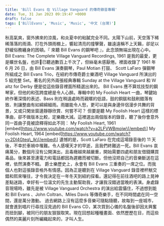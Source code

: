 ```yaml
---
title: 'Bill Evans 在 Village Vanguard 的傳奇錄音專輯'
date: Tue, 31 Jan 2023 09:19:47 +0000
draft: false
tags: ['BillEvans', 'Music', 'Music', '中文 (台灣)']
---
```


秋高氣爽，窗外拂來的涼風，和炎夏中的粘膩完全不同。太陽下山前，天空落下稀稀落落的雨滴、打在外頭雨棚上，響起清亮的撞擊聲，雖遠遠稱不上天籟，卻足以舒緩俗務纏身的困頓。『 來聽 Bill Evans 的鋼琴吧 』，此念頭無端出現在心中。 Bill Evans: The Complete Village Vanguard Recordings, 1961 是我的最愛，更是曠世名盤，也許已聽過數百上千次了，但絲毫未感厭倦。裡面收錄了 1961 年 6 月 26 日，由 Bill Evans 演奏鋼琴，Paul Motian 打鼓、 Scott LaFaro 彈鋼琴所組成之 Bill Evans Trio，在紐約市傳奇爵士樂酒吧 Village Vanguard 所演出的 5 組完整 Set。著名的另外兩張經典專輯 Sunday at the Village Vanguard 和 Ｗaltz for Derby 便是從這些錄音裡面所精選出來的。 Bill Evans 應不算炫技型的鋼琴家，但他的和弦跨度總是令人心醉。專輯中的 My Foolish Heart 一曲，琴鍵始終作著深情的表述、Bass 則在稍遠處時而親暱的低語，鼓的銅鈸和鼓刷錯落有致、則讓整曲有如綿綿細雨。雨雖能令人愁，更可以是與身邊伴侶漫步共舞的背景，又或只閑坐窗邊靜靜欣賞、何嘗不可？ 但要是聽 My Foolish Heart 這樣的標準曲，卻不做版本比較，定樂趣大減。這裡選出兩個版本的錄音，聽了後你會意外同一首曲子竟被詮釋得如此不同： My Foolish Heart, 1961 \[embed\]https://www.youtube.com/watch?v=a2LFVWBmoiw\[/embed\] My Foolish Heart, 1964 \[embed\]https://www.youtube.com/watch?v=2Dl4Gteq\_Ik\[/embed\] 遺憾的是，Scott LaFaro 在完成這場錄音後的 11 天後，不幸於車禍中罹難。令人感嘆天才的早逝，且我們終難逃一死。Bill Evans 哀痛萬分，數個月沒有公開演出，且毒癮越來越嚴重，開始需要四處和朋友借錢購買毒品，後來甚至連電力和電話都因為遲繳而被切斷。但他沒把自己的音樂斷送在這裡，依然演奏不輟。 爵士樂歷史上，永會有 Bill Evans 三重奏的一席之位。而我個人也對這張錄音格外有情感。因為正是聽到在 Village Vanguard 錄音裡杯觥交錯和熙來嚷往，才令我決定在一年冬天到紐約探看。還記得在前往酒吧的路上晃神差點迷路，幸好有一位溫文的先生主動幫助我，才讓我沒錯過當晚的表演。身處錄音現場時，雖先是被 Village Vanguard Orchestra 的演出給震懾住，不過想到能和 Bill Evans 、John Coltran、Miles Davis 等傳奇樂手，在不同時間處在同一空間，還是萬分激動。 過去網路上沒有這麼多音樂可隨點隨聽，故每到一座城市，就會進到唱片行尋找沒見過的 Bill Evans CD，某次買到心儀的名盤後卻因太興奮而扭到腳，被同行的朋友狠狠取笑。現在回想起種種畫面、依然歷歷在目，而這些偶然的美麗片刻所編織起來的，才叫人生。